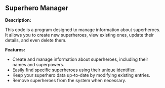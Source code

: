 ## Superhero Manager

**Description:**

This code is a program designed to manage information about superheroes. It allows you to create new superheroes, view existing ones, update their details, and even delete them.

**Features:**

* Create and manage information about superheroes, including their names and superpowers.
* Easily find specific superheroes using their unique identifier.
* Keep your superhero data up-to-date by modifying existing entries.
* Remove superheroes from the system when necessary.
